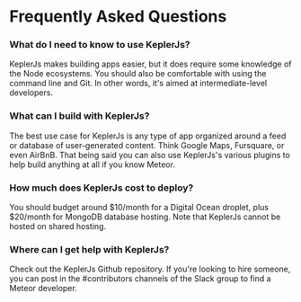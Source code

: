 # Frequently Asked Questions

### What do I need to know to use KeplerJs?
KeplerJs makes building apps easier, but it does require some knowledge of the Node ecosystems. You should also be comfortable with using the command line and Git. In other words, it's aimed at intermediate-level developers.

### What can I build with KeplerJs?
The best use case for KeplerJs is any type of app organized around a feed or database of user-generated content. Think Google Maps, Fursquare, or even AirBnB. That being said you can also use KeplerJs's various plugins to help build anything at all if you know Meteor.

### How much does KeplerJs cost to deploy?
You should budget around $10/month for a Digital Ocean droplet, plus $20/month for MongoDB database hosting. Note that KeplerJs cannot be hosted on shared hosting.

### Where can I get help with KeplerJs?
Check out the KeplerJs Github repository. If you're looking to hire someone, you can post in the #contributors channels of the Slack group to find a Meteor developer.